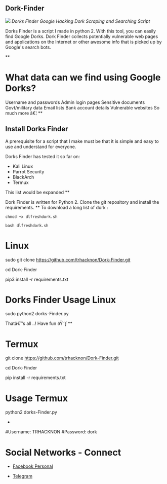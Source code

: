 ## Dork-Finder
<img src="https://b.top4top.io/p_210130c5s0.gif"></img>
*Dorks Finder Google Hacking Dork Scraping and Searching Script*

Dorks Finder is a script I made in python 2. With this tool, you can easily find Google Dorks. Dork Finder collects potentially vulnerable web pages and applications on the Internet or other awesome info that is picked up by Google's search bots. 

**

# What data can we find using Google Dorks?

Username and passwords
Admin login pages
Sensitive documents
Govt/military data
Email lists
Bank account details
Vulnerable websites
So much more â€¦
**

## Install Dorks Finder
A prerequisite for a script that I make must be that it is simple and easy to use and understand for everyone.

Dorks Finder has tested it so far on:
* Kali Linux
* Parrot Security
* BlackArch
* Termux

This list would be expanded
**

Dork Finder is written for Python 2. Clone the git repository and install the requirements.
**
To download a long list of dork :
```
chmod +x dlfreshdork.sh
```
```
bash dlfreshdork.sh
```
# Linux
sudo git clone https://github.com/trhacknon/Dork-Finder.git

cd Dork-Finder

pip3 install -r requirements.txt

# Dorks Finder Usage Linux

sudo python2 dorks-Finder.py

Thatâ€™s all ..!
Have fun ðŸ˜ƒ
**

# Termux

git clone https://github.com/trhacknon/Dork-Finder.git

cd Dork-Finder

pip install -r requirements.txt

# Usage Termux

python2 dorks-Finder.py

*

#Username: TRHACKNON
#Password: dork


# Social Networks - Connect

* [Facebook Personal](https://www.facebook.com/ctfsolution)

* [Telegram](https://t.me/)
